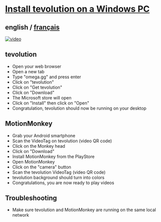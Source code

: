 # [Install tevolution on a Windows PC](../README.md)

## english / [français](../../fr/tevolution/install/windows.md)

[![video](https://i.ytimg.com/vi/AqnPh7wQHGU/maxresdefault.jpg)](https://www.youtube.com/watch?v=AqnPh7wQHGU)

## tevolution

- Open your web browser
- Open a new tab
- Type "omega.gg" and press enter
- Click on "tevolution"
- Click on "Get tevolution"
- Click on "Download"
- The Microsoft store will open
- Click on "Install" then click on "Open"
- Congratulation, tevolution should now be running on your desktop

## MotionMonkey

- Grab your Android smartphone
- Scan the VideoTag on tevolution (video QR code)
- Click on the Monkey head
- Click on "Download"
- Install MotionMonkey from the PlayStore
- Open MotionMonkey
- Click on the "camera" button
- Scan the tevolution VideoTag (video QR code)
- tevolution background should turn into colors
- Congratulations, you are now ready to play videos

## Troubleshooting

- Make sure tevolution and MotionMonkey are running on the same local network
